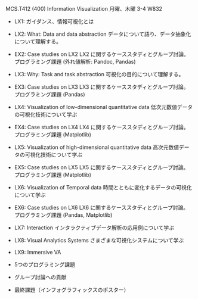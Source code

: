 MCS.T412 (400) Information Visualization
月曜、木曜 3-4 W832

- LX1: ガイダンス、情報可視化とは
- LX2: What: Data and data abstraction
    データについて語り、データ抽象化について理解する。
- EX2: Case studies on LX2
    LX2 に関するケーススタディとグループ討論。
    プログラミング課題 (外れ値解析: Pandoc, Pandas)
- LX3: Why: Task and task abstraction
    可視化の目的について理解する。
- EX3: Case studies on LX3
    LX3 に関するケーススタディとグループ討論。
    プログラミング課題 (Pandas)
- LX4: Visualization of low-dimensional quantitative data
    低次元数値データの可視化技術について学ぶ
- EX4: Case studies on LX4
    LX4 に関するケーススタディとグループ討論。
    プログラミング課題 (Matplotlib)
- LX5: Visualization of high-dimensional quantitative data
    高次元数値データの可視化技術について学ぶ
- EX5: Case studies on LX5
    LX5 に関するケーススタディとグループ討論。
    プログラミング課題 (Matplotlib)
- LX6: Visualization of Temporal data
    時間とともに変化するデータの可視化について学ぶ
- EX6: Case studies on LX6
    LX6 に関するケーススタディとグループ討論。
    プログラミング課題 (Pandas, Matplotlib)
- LX7: Interaction
    インタラクティブデータ解析の応用例について学ぶ
- LX8: Visual Analytics Systems
    さまざまな可視化システムについて学ぶ
- LX9: Immersive VA

- 5つのプログラミング課題
- グループ討論への貢献
- 最終課題（インフォグラフィックスのポスター）
